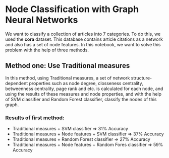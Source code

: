 # Node Classification with Graph Neural Networks

We want to classify a collection of articles into 7 categories. To do this, we used the **cora** dataset. This database contains article citations as a network and also has a set of node features.
In this notebook, we want to solve this problem with the help of three methods.

## Method one: Use Traditional measures
In this method, using Traditional measures, a set of network structure-dependent properties such as node degree, closseness centrality, betweenness centrality, page rank and etc. is calculated for each node, and using the results of these measures and node properties, and with the help of SVM classifier and Random Forest classifier, classify the nodes of this graph.
 
 ### Results of first method:
 * Traditional measures + SVM classifier => 31% Accuracy
 * Traditional measures + Node features + SVM classifier => 37% Accuracy
 * Traditional measures + Random Forest classifier => 27% Accuracy
 * Traditional measures + Node features + Random Fores classifier => 59% Accuracy

